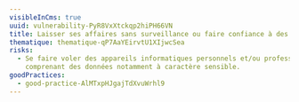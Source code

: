 ```yaml
---
visibleInCms: true
uuid: vulnerability-PyR8VxXtckqp2hiPH66VN
title: Laisser ses affaires sans surveillance ou faire confiance à des inconnus.
thematique: thematique-qP7AaYEirvtU1XIjwcSea
risks:
  - Se faire voler des appareils informatiques personnels et/ou professionnels
    comprenant des données notamment à caractère sensible.
goodPractices:
  - good-practice-AlMTxpHJgajTdXvuWrhl9
---
```

